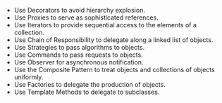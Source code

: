 +	Use Decorators to avoid hierarchy explosion.
+	Use Proxies to serve as sophisticated references.
+	Use Iterators to provide sequential access to the elements of a collection.
+	Use Chain of Responsibility to delegate along a linked list of objects.
+	Use Strategies to pass algorithms to objects.
+	Use Commands to pass requests to objects.
+	Use Observer for asynchronous notification.
+	Use the Composite Pattern to treat objects and collections of objects uniformly.
+	Use Factories to delegate the production of objects.
+	Use Template Methods to delegate to subclasses.
